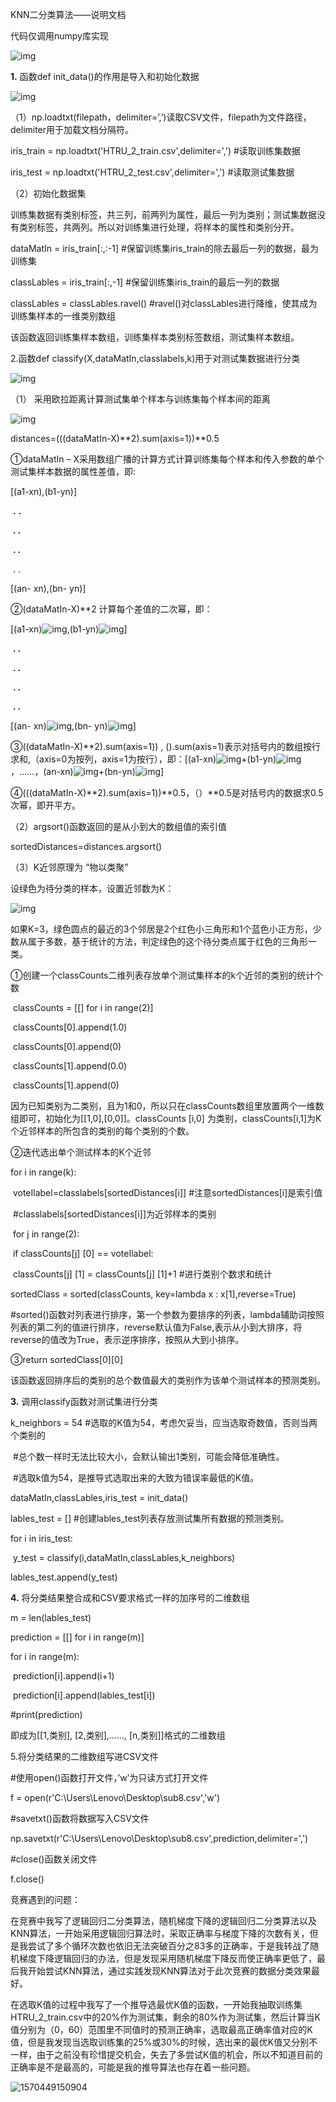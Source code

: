 KNN二分类算法——说明文档

 

代码仅调用numpy库实现

![img](1.jpg)

 

**1.**  函数def init_data()的作用是导入和初始化数据

![img](2.jpg)

（1）np.loadtxt(filepath，delimiter=’,’)读取CSV文件，filepath为文件路径，delimiter用于加载文档分隔符。

iris_train = np.loadtxt('HTRU_2_train.csv',delimiter=',')   #读取训练集数据

iris_test = np.loadtxt('HTRU_2_test.csv',delimiter=',')     #读取测试集数据

（2）初始化数据集

训练集数据有类别标签，共三列，前两列为属性，最后一列为类别；测试集数据没有类别标签，共两列。所以对训练集进行处理，将样本的属性和类别分开。

dataMatIn = iris_train[:,:-1]            #保留训练集iris_train的除去最后一列的数据，最为训练集

classLables = iris_train[:,-1]            #保留训练集iris_train的最后一列的数据 

classLables = classLables.ravel()   #ravel()对classLables进行降维，使其成为训练集样本的一维类别数组

该函数返回训练集样本数组，训练集样本类别标签数组，测试集样本数组。

 

2.函数def classify(X,dataMatIn,classlabels,k)用于对测试集数据进行分类

![img](3.jpg)

（1）      采用欧拉距离计算测试集单个样本与训练集每个样本间的距离

![img](4.jpg)

distances=(((dataMatIn-X)**2).sum(axis=1))**0.5

 

①dataMatIn – X采用数组广播的计算方式计算训练集每个样本和传入参数的单个测试集样本数据的属性差值，即:

[(a1-xn),(b1-yn)]  

​       **.**   **.**

​       **.   .**

​       **.   .**

​       .   .

[(an- xn),(bn- yn)]

②(dataMatIn-X)**2  计算每个差值的二次幂，即：

[(a1-xn)![img](file:///C:/Users/Lenovo/AppData/Local/Temp/msohtmlclip1/01/clip_image010.jpg),(b1-yn)![img](file:///C:/Users/Lenovo/AppData/Local/Temp/msohtmlclip1/01/clip_image010.jpg)]  

​        **.    .**

​        **.    .**

​        **.    .**

​        **.    .**

[(an- xn)![img](file:///C:/Users/Lenovo/AppData/Local/Temp/msohtmlclip1/01/clip_image010.jpg),(bn- yn)![img](file:///C:/Users/Lenovo/AppData/Local/Temp/msohtmlclip1/01/clip_image010.jpg)]

③((dataMatIn-X)**2).sum(axis=1))  ,      ().sum(axis=1)表示对括号内的数组按行求和,（axis=0为按列，axis=1为按行），即：[(a1-xn)![img](file:///C:/Users/Lenovo/AppData/Local/Temp/msohtmlclip1/01/clip_image010.jpg)+(b1-yn)![img](file:///C:/Users/Lenovo/AppData/Local/Temp/msohtmlclip1/01/clip_image010.jpg)，……，(an-xn)![img](file:///C:/Users/Lenovo/AppData/Local/Temp/msohtmlclip1/01/clip_image010.jpg)+(bn-yn)![img](file:///C:/Users/Lenovo/AppData/Local/Temp/msohtmlclip1/01/clip_image010.jpg)]

④(((dataMatIn-X)**2).sum(axis=1))**0.5，（）**0.5是对括号内的数据求0.5次幂，即开平方。

 

（2）argsort()函数返回的是从小到大的数组值的索引值

sortedDistances=distances.argsort()

 

（3）K近邻原理为 “物以类聚”

设绿色为待分类的样本，设置近邻数为K：

![img](5.jpg)

如果K=3，绿色圆点的最近的3个邻居是2个红色小三角形和1个蓝色小正方形，少数从属于多数，基于统计的方法，判定绿色的这个待分类点属于红色的三角形一类。

 

①创建一个classCounts二维列表存放单个测试集样本的k个近邻的类别的统计个数

​    classCounts = [[] for i in range(2)] 

​    classCounts[0].append(1.0)

​    classCounts[0].append(0)

​    classCounts[1].append(0.0)

​    classCounts[1].append(0)

因为已知类别为二类别，且为1和0，所以只在classCounts数组里放置两个一维数组即可，初始化为[[1,0],[0,0]]。classCounts [i,0] 为类别，classCounts[i,1]为K个近邻样本的所包含的类别的每个类别的个数。

②迭代选出单个测试样本的K个近邻

for i in range(k):

​        voteIlabel=classlabels[sortedDistances[i]]   #注意sortedDistances[i]是索引值

​                                                                                    #classlabels[sortedDistances[i]]为近邻样本的类别

​        for j in range(2):

​            if classCounts[j] [0] == voteIlabel:

​                classCounts[j] [1] = classCounts[j] [1]+1               #进行类别个数求和统计

sortedClass = sorted(classCounts, key=lambda x : x[1],reverse=True)

\#sorted()函数对列表进行排序，第一个参数为要排序的列表，lambda辅助词按照列表的第二列的值进行排序，reverse默认值为False,表示从小到大排序，将reverse的值改为True，表示逆序排序，按照从大到小排序。

③return sortedClass[0][0] 

该函数返回排序后的类别的总个数值最大的类别作为该单个测试样本的预测类别。

 

**3.** 调用classify函数对测试集进行分类  

k_neighbors = 54      #选取的K值为54，考虑欠妥当，应当选取奇数值，否则当两个类别的

​                                     #总个数一样时无法比较大小，会默认输出1类别，可能会降低准确性。

​                                     #选取k值为54，是推导式选取出来的大致为错误率最低的K值。

dataMatIn,classLables,iris_test = init_data()

lables_test = []           #创建lables_test列表存放测试集所有数据的预测类别。

for i in iris_test:

​    y_test = classify(i,dataMatIn,classLables,k_neighbors)

lables_test.append(y_test)

 

**4.** 将分类结果整合成和CSV要求格式一样的加序号的二维数组

m = len(lables_test)

prediction = [[] for i in range(m)]

for i in range(m):  

​        prediction[i].append(i+1)

​        prediction[i].append(lables_test[i])

\#print(prediction)

即成为[[1,类别], [2,类别],……, [n,类别]]格式的二维数组

 

5.将分类结果的二维数组写进CSV文件

\#使用open()函数打开文件，’w’为只读方式打开文件

f = open(r'C:\Users\Lenovo\Desktop\\sub8.csv','w')  

\#savetxt()函数将数据写入CSV文件

np.savetxt(r'C:\Users\Lenovo\Desktop\\sub8.csv',prediction,delimiter=',')

\#close()函数关闭文件

f.close() 

竞赛遇到的问题：

在竞赛中我写了逻辑回归二分类算法，随机梯度下降的逻辑回归二分类算法以及KNN算法，一开始采用逻辑回归算法时，采取正确率与梯度下降的次数有关，但是我尝试了多个循环次数也依旧无法突破百分之83多的正确率，于是我转战了随机梯度下降逻辑回归的办法，但是发现采用随机梯度下降反而使正确率更低了，最后我开始尝试KNN算法，通过实践发现KNN算法对于此次竞赛的数据分类效果最好。

在选取K值的过程中我写了一个推导选最优K值的函数，一开始我抽取训练集HTRU_2_train.csv中的20%作为测试集，剩余的80%作为测试集，然后计算当K值分别为（0，60）范围里不同值时的预测正确率，选取最高正确率值对应的K值，但是我发现当选取训练集的25%或30%的时候，选出来的最优K值又分别不一样，由于之前没有珍惜提交机会，失去了多尝试K值的机会，所以不知道目前的正确率是不是最高的，可能是我的推导算法也存在着一些问题。



![1570449150904](6.png)